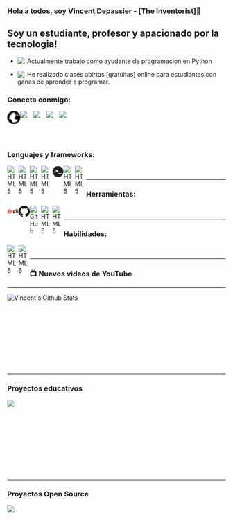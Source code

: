 ### Hola a todos, soy Vincent Depassier - [The Inventorist]👋

## Soy un estudiante, profesor y apacionado por la tecnologia!
- <img align="left" width="22px" src="https://img.icons8.com/color/48/000000/python.png"/> Actualmente trabajo como ayudante de programacion en Python

- <img align="left" width="22px" src="https://img.icons8.com/color/48/000000/youtube-squared.png"/> He realizado clases abirtas [gratuitas] online para estudiantes con ganas de aprender a programar.


### Conecta conmigo:

<a href= "https://theinventorist.cl" target="_blank">
  <img align="left" width="30px" src="https://raw.githubusercontent.com/iconic/open-iconic/master/svg/globe.svg" />
</a>

<a href= "https://www.youtube.com/channel/UCorEC6DwpOxSTTYtpImVI_w" target="_blank">
  <img align="left" width="30px" src="https://cdn.jsdelivr.net/npm/simple-icons@v3/icons/youtube.svg" />
</a>

<a href= "https://twitter.com/TheInventorist" target="_blank">
  <img align="left" width="30px" src="https://cdn.jsdelivr.net/npm/simple-icons@v3/icons/twitter.svg" />
</a>

<a href= "https://www.linkedin.com/in/vincent-depassier/" target="_blank">
  <img align="left" width="30px" src="https://cdn.jsdelivr.net/npm/simple-icons@v3/icons/linkedin.svg" />
</a>

<a href= "https://www.instagram.com/the_inventorist/" target="_blank">
  <img align="left" width="30px" src="https://cdn.jsdelivr.net/npm/simple-icons@v3/icons/instagram.svg" />
</a>


<br/>
<br/>
<br/>
<br/>

### Lenguajes y frameworks:


<img align="left" alt="HTML5" width="26px" src="https://img.icons8.com/color/48/000000/python.png" />
<img align="left" alt="HTML5" width="26px" src="https://img.icons8.com/color/48/000000/c-sharp-logo-2.png" />
<img align="left" alt="HTML5" width="26px" src="https://img.icons8.com/color/48/000000/c-programming.png"/>
<img align="left" alt="HTML5" width="26px" src="https://img.icons8.com/color/48/000000/c-plus-plus-logo.png"/>
<img align="left" alt="HTML5" width="26px" src="https://raw.githubusercontent.com/github/explore/80688e429a7d4ef2fca1e82350fe8e3517d3494d/topics/terminal/terminal.png" />
<img align="left" alt="HTML5" width="26px" src="https://img.icons8.com/material-sharp/24/000000/django.png"/>
<img align="left" alt="HTML5" width="26px" src="https://img.icons8.com/color/48/000000/flutter.png"/>

<br />

---

### Herramientas:

<img align="left" alt="Git" width="26px" src="https://raw.githubusercontent.com/github/explore/80688e429a7d4ef2fca1e82350fe8e3517d3494d/topics/git/git.png" />
<img align="left" alt="GitHub" width="26px" src="https://raw.githubusercontent.com/github/explore/78df643247d429f6cc873026c0622819ad797942/topics/github/github.png" />
<img align="left" alt="GitHub" width="26px" src="https://img.icons8.com/fluent/48/000000/android-os.png"/>
<img align="left" alt="HTML5" width="26px" src="https://img.icons8.com/ios-filled/50/000000/unity.png" />
<img align="left" alt="HTML5" width="26px" src="https://img.icons8.com/color/48/000000/arduino.png"/>


<br />

---

### Habilidades:

<img align="left" alt="HTML5" width="26px" src="https://img.icons8.com/fluent/48/000000/commercial-development-management.png"/>
<img align="left" alt="HTML5" width="26px" src="https://img.icons8.com/officel/16/000000/class.png"/>

<br />

---

### 📺 Nuevos videos de YouTube
<!-- YOUTUBE:START -->
<!-- YOUTUBE:END -->

---

<img align="left" alt="Vincent's Github Stats" src="https://github-readme-stats.vercel.app/api?username=TheInventorist&show_icons=true&hide_border=true&count_private=true&theme=algolia" />



<br/>
<br/>
<br/>
<br/>
<br/>
<br/>
<br/>
<br/>
<br/>
<br/>

---

### Proyectos educativos
<a href="https://github.com/TheInventorist/Material-Programacion">
  <img align="left" src="https://github-readme-stats.vercel.app/api/pin/?username=theinventorist&repo=Material-Programacion&theme=algolia" />
</a>

<br/>
<br/>
<br/>
<br/>
<br/>
<br/>
<br/>
<br/>
<br/>
<br/>

---

### Proyectos Open Source
<a href="https://github.com/TheInventorist/DjangoGram">
  <img align="left" src="https://github-readme-stats.vercel.app/api/pin/?username=theinventorist&repo=DjangoGram&theme=algolia" />
</a>

<br/>
<br/>
<br/>
<br/>
<br/>
<br/>
<br/>

